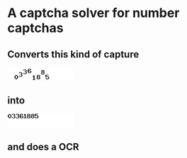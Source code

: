 # A captcha solver for number captchas

## Converts this kind of capture

![](https://github.com/hansalemaos/simplecaptchasolver/blob/main/captcha.jpg?raw=true)

## into

![](https://github.com/hansalemaos/simplecaptchasolver/blob/main/captcha2.jpg?raw=true)

## and does a OCR

